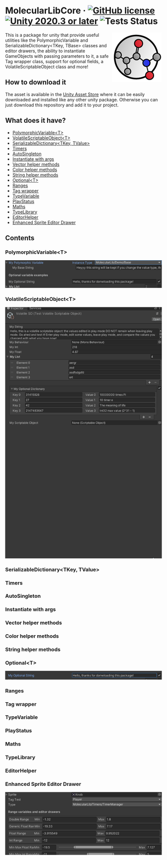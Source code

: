 # MolecularLibCore · [![GitHub license](https://img.shields.io/badge/license-Apache2-blue.svg?style=flat)](https://github.com/Heymity/MolecularLibCore/blob/master/LICENSE) [![Unity 2020.3 or later](https://img.shields.io/badge/unity-2020.3%20or%20later-brigthgreen.svg?logo=unity&cacheSeconds=2592000&style=flat)](https://unity3d.com/get-unity/download/archive) ![Tests Status](https://img.shields.io/github/workflow/status/Heymity/MolecularLibCore/Actions?label=Tests) 

<img align="right" width="160px" height="160px" src="Media/LogoOnly@160.png" alt="Logo"/>

This is a package for unity that provide useful utilities like the  PolymorphicVariable and SerializableDictionary<TKey, TBase>  classes and editor drawers, the ability to instantiate GameObjects with passing parameters to it, a safe Tag wrapper class, support for optional fields, a VolatileScriptableObject class and more!

## How to download it

The asset is available in the [Unity Asset Store](https://u3d.as/2PCg) where it can be easily downloaded and installed like any other unity package. Otherwise you can just download this repository and add it to your project. 

## What does it have?

  - [PolymorphicVariable&lt;T&gt;](#polymorphicvariablet)
  - [VolatileScriptableObject&lt;T&gt;](#volatilescriptableobjectt)
  - [SerializableDictionary&lt;TKey, TValue&gt;](#serializabledictionarytkey-tvalue)
  - [Timers](#timers)
  - [AutoSingleton](#autosingleton)
  - [Instantiate with args](#instantiate-with-args)
  - [Vector helper methods](#vector-helper-methods)
  - [Color helper methods](#color-helper-methods)
  - [String helper methods](#string-helper-methods)
  - [Optional&lt;T&gt;](#optionalt)
  - [Ranges](#ranges)
  - [Tag wrapper](#tag-wrapper)
  - [TypeVariable](#typevariable)
  - [PlayStatus](#playstatus)
  - [Maths](#maths)
  - [TypeLibrary](#typelibrary)
  - [EditorHelper](#editorhelper)
  - [Enhanced Sprite Editor Drawer](#enhanced-sprite-editor-drawer)

## Contents
  
### PolymorphicVariable&lt;T&gt;
![](Media/PolymorphicVar.gif)
### VolatileScriptableObject&lt;T&gt;
![](Media/VolatileSO.gif)
### SerializableDictionary&lt;TKey, TValue&gt;
### Timers
### AutoSingleton
### Instantiate with args
### Vector helper methods
### Color helper methods
### String helper methods
### Optional&lt;T&gt;
![](Media/OptionalVariable.gif)
### Ranges
### Tag wrapper
### TypeVariable
### PlayStatus
### Maths
### TypeLibrary
### EditorHelper
### Enhanced Sprite Editor Drawer
![](Media/SpriteEditorDrawer.gif)
